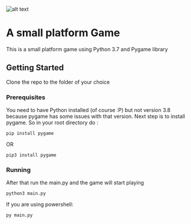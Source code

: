 ![alt text](https://my-bio-8729a.web.app/Screenshot%20(18).png)
# A small platform Game 

This is a small platform game using Python 3.7 and Pygame library

## Getting Started

Clone the repo to the folder of your choice

### Prerequisites

You need to have Python installed (of course :P) but not version 3.8 because pygame has some issues with that version.
Next step is to install pygame. So in your root directory do :
```
pip install pygame
```
OR
```
pip3 install pygame
```

### Running

After that run the main.py and the game will start playing

```
python3 main.py
```
If you are using powershell:
```
py main.py
```

